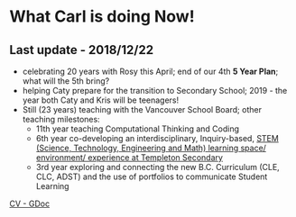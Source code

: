 # What Carl is doing Now!
## Last update - 2018/12/22

- celebrating 20 years with Rosy this April; end of our 4th __5 Year Plan__; what will the 5th bring?
- helping Caty prepare for the transition to Secondary School; 2019 - the year both Caty and Kris will be teenagers!
- Still (23 years) teaching with the Vancouver School Board; other teaching milestones:
    - 11th year teaching Computational Thinking and Coding
    - 6th year co-developing an interdisciplinary, Inquiry-based, [STEM (Science, Technology, Engineering and Math) learning space/ environment/ experience at Templeton Secondary](https://templetonstem.org)
    - 3rd year exploring and connecting the new B.C. Curriculum (CLE, CLC, ADST) and the use of portfolios to communicate Student Learning



[CV - GDoc](https://drive.google.com/drive/folders/107eXgvmgQ0HCgFxKUizSwrPDty5x--6s?usp=sharing)


